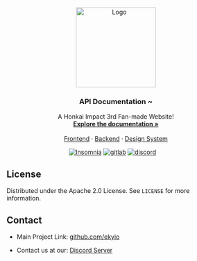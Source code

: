 <!-- PROJECT LOGO -->
<br />
<p align="center">
  <a href="https://github.com/ekyio/api-docs">
    <img src="https://i.imgur.com/j0lD5CZ.png" alt="Logo" width="184" height="184">
  </a>

  <h3 align="center">API Documentation ~ </h3>

  <p align="center">
    A Honkai Impact 3rd Fan-made Website!
    <br />
    <a href="https://ekyio.com/docs/api/"><strong>Explore the documentation »</strong></a>
    <br />
    <br />
    <a href="https://github.com/ekyio/frontend-client/">Frontend</a>
    ·
    <a href="https://github.com/ekyio/backend">Backend</a>
    ·
    <a href="ekyio.com/docs/design/">Design System</a>
  </p>
</p>

⠀⠀⠀⠀⠀⠀⠀⠀⠀⠀⠀⠀⠀⠀[![Insomnia][insomnia-badge]][insomnia-url] [![gitlab][gitlab-badge]][gitlab-url] [![discord][discord-badge]][discord-url]



<!-- LICENSE -->
## License

Distributed under the Apache 2.0 License. See `LICENSE` for more information.



<!-- CONTACT -->
## Contact

* Main Project Link: [github.com/ekyio](https://github.com/ekyio)

* Contact us at our: [Discord Server](discord-url)


<!-- HEADER URLS -->
[insomnia-badge]: https://insomnia.rest/images/run.svg
[insomnia-url]: https://insomnia.rest/run/?label=Ekyio%20API&uri=https%3A%2F%2Fgitlab.com%2Fvilanify%2Fapi-docs-ekyio%2F-%2Fblob%2Fmaster%2Fspecs.json
[gitlab-badge]: https://img.shields.io/badge/documentation-online?style=for-the-badge&logo=gitlab&color=6a57d5
[gitlab-url]: https://vilanify.gitlab.io/api-docs-ekyio/
[discord-badge]: https://img.shields.io/discord/710935539154550866?color=purple&label=Discord&logo=discord&logoColor=white&style=for-the-badge
[discord-url]: https://discord.gg/Xz9yFyk
[website-url]: https://ekyio.com
